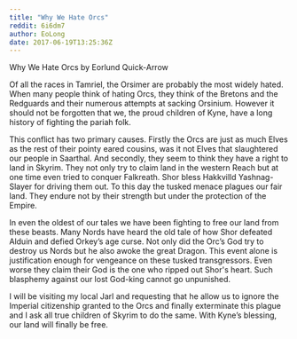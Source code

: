 ```yaml
---
title: "Why We Hate Orcs"
reddit: 6i6dm7
author: EoLong
date: 2017-06-19T13:25:36Z
---
```


Why We Hate Orcs
by Eorlund Quick-Arrow

Of all the races in Tamriel, the Orsimer are probably the most widely hated. When many people think of hating Orcs, they think of the Bretons and the Redguards and their numerous attempts at sacking Orsinium.  However it should not be forgotten that we, the proud children of Kyne, have a long history of fighting the pariah folk.

This conflict has two primary causes. Firstly the Orcs are just as much Elves as the rest of their pointy eared cousins, was it not Elves that slaughtered our people in Saarthal. And secondly, they seem to think they  have a right to land in Skyrim.  They not only try to claim land in the western Reach but at one time even tried to conquer Falkreath. Shor bless Hakkvilld Yashnag-Slayer for driving them out. To this day the tusked menace plagues our fair land. They endure not by their strength but under the protection of the Empire. 

 In even the oldest of our tales we have been fighting to free our land from these beasts.  Many Nords have heard the old tale of how Shor defeated Alduin and defied Orkey’s  age curse.  Not only did the Orc’s God try to destroy us Nords but he also awoke the great Dragon. This event alone is justification enough for vengeance on these tusked transgressors. Even worse they claim their God is the one who ripped out Shor's heart. Such blasphemy against our lost God-king cannot go unpunished.

I will be visiting my local Jarl and requesting that he allow us to ignore the Imperial citizenship granted to the Orcs and finally exterminate this plague and I ask all true children of Skyrim to do the same.  With Kyne’s blessing, our land will finally be free. 
